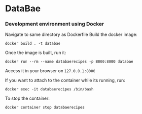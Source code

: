 # DataBae

### Development environment using Docker
Navigate to same directory as Dockerfile
Build the docker image:

```
docker build . -t databae
```

Once the image is built, run it:

```
docker run --rm --name databaerecipes -p 8000:8000 databae
```
Access it in your browser on `127.0.0.1:8000`

If you want to attach to the container while its running, run:

```
docker exec -it databaerecipes /bin/bash
```

To stop the container:

```
docker container stop databaerecipes
```